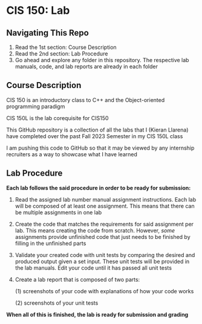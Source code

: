 # CIS 150: Lab

## Navigating This Repo

1. Read the 1st section: Course Description
2. Read the 2nd section: Lab Procedure
3. Go ahead and explore any folder in this repository. The respective lab manuals, code, and lab reports are already in each folder

## Course Description

CIS 150 is an introductory class to C++ and the Object-oriented programming paradigm

CIS 150L is the lab corequisite for CIS150

This GitHub repository is a collection of all the labs that I (Kieran Llarena) have completed over the past Fall 2023 Semester in my CIS 150L class

I am pushing this code to GitHub so that it may be viewed by any internship recruiters as a way to showcase what I have learned

## Lab Procedure

**Each lab follows the said procedure in order to be ready for submission:**

1. Read the assigned lab number manual assignment instructions. Each lab will be composed of at least one assignment. This means that there can be multiple assignments in one lab
2. Create the code that matches the requirements for said assignment per lab. This means creating the code from scratch. However, _some_ assignments provide unfinished code that just needs to be finished by filling in the unfinished parts
3. Validate your created code with unit tests by comparing the desired and produced output given a set input. These unit tests will be provided in the lab manuals. Edit your code until it has passed all unit tests
4. Create a lab report that is composed of two parts:

   (1) screenshots of your code with explanations of how your code works

   (2) screenshots of your unit tests

**When all of this is finished, the lab is ready for submission and grading**
